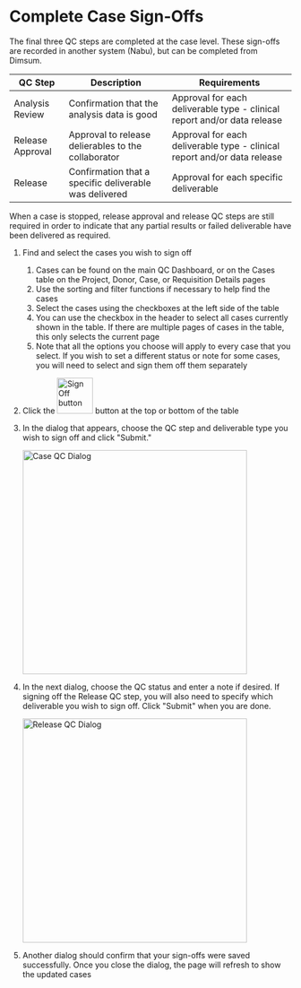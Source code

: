 # Complete Case Sign-Offs

The final three QC steps are completed at the case level. These sign-offs are recorded in another
system (Nabu), but can be completed from Dimsum.

| QC Step | Description | Requirements |
| ------- | ----------- | ------------ |
| Analysis Review | Confirmation that the analysis data is good | Approval for each deliverable type - clinical report and/or data release |
| Release Approval | Approval to release delierables to the collaborator | Approval for each deliverable type - clinical report and/or data release |
| Release | Confirmation that a specific deliverable was delivered | Approval for each specific deliverable |

When a case is stopped, release approval and release QC steps are still required in order to
indicate that any partial results or failed deliverable have been delivered as required.

1. Find and select the cases you wish to sign off
    1. Cases can be found on the main QC Dashboard, or on the Cases table on the Project, Donor,
       Case, or Requisition Details pages
    2. Use the sorting and filter functions if necessary to help find the cases
    3. Select the cases using the checkboxes at the left side of the table
    4. You can use the checkbox in the header to select all cases currently shown in the table. If
       there are multiple pages of cases in the table, this only selects the current page
    5. Note that all the options you choose will apply to every case that you select. If you wish to
       set a different status or note for some cases, you will need to select and sign them off them
       separately
2. Click the <img src="../../../images/signoff_button.png" alt="Sign Off button" width="64"> button at the top or bottom of the table
3. In the dialog that appears, choose the QC step and deliverable type you wish to sign off and
   click "Submit."

   <img src="../../../images/case_qc_dialog_1.png" alt="Case QC Dialog" width="400">

4. In the next dialog, choose the QC status and enter a note if desired. If signing off the Release
   QC step, you will also need to specify which deliverable you wish to sign off. Click "Submit"
   when you are done.

   <img src="../../../images/case_qc_dialog_2.png" alt="Release QC Dialog" width="400">

5. Another dialog should confirm that your sign-offs were saved successfully. Once you close the
   dialog, the page will refresh to show the updated cases
